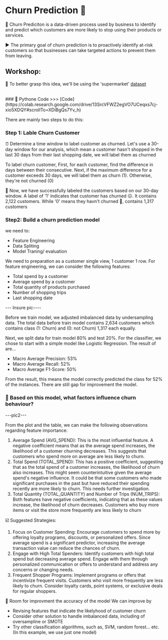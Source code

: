 # Churn Prediction 🏃

💢 Churn Prediciton is a data-driven process used by business to identify and predict which customers are more likely to stop using their products or services.

▶️ The primary goal of churn prediction is to proactively identify at-risk customers so that businesses can take targeted actions to prevent them from leaving. 

## Workshop: 
📘 To better grasp this idea, we'll be using the 'supermarket' 
[dataset](https://github.com/ween3654/Advanced_Aanlytics-MADT8101/blob/main/section1.2_Customer_Sing_View/pic/supermarket.zip)

<br>
### 💾 Pythone Code >>>  [Code](https://colab.research.google.com/drive/13SrcVFWZ2egVO7UCeqxs7cj-xio5XDQY#scrollTo=XDiBgQs7Yv_h)
<br>


There are mainly two steps to do this:

### Step 1: Lable Churn Customer

⏰ Determine a time window to label customer as churned. Let's use a 30-day window for our analysis, which mean a customer hasn't shopped in the last 30 days from their last shopping date, we will label them as churned

To label churn customer, First, for each customer, find the difference in days between their consecutive. Next, if the maximum difference for a customer exceeds 30 days, we will label them as churn (1). Otherwise, they're not churned (0)

👀 Now, we have successfully labeled the customers based on our 30-day window. A label of '1' indicates that customer has churned 😖. It contains 2,122 customers. While '0' means they havn't churned 🙂, contains 1,317 customers


### Step2: Build a churn prediction model
we need to: 
- Feature Engineering
- Data Spliting
- Model Traning/ evaluation

We need to preparation as a customer single view, 1 customer 1 row. For feature engineering, we can consider the following features:

- Total spend by a customer
- Average spend by a customer
- Total quantity of products purchased
- Number of shopping trips
- Last shopping date

--- Insure pic----

Before we train model, we adjusted imbalanced data by undersampling data. The total data before train model contains 2,634 customers which contains class (1: Churn) and (0: not Churn) 1,317 each equally.

Next, we split data for train model 80% and test 20%. For the classifier, we chose to start with a simple model like Logistic Regression. The result of are...
- Macro Average Precision: 53%
- Macro Average Recall: 52%
- Macro Average F1-Score: 50%

From the result, this means the model correctly predicted the class for 52% of the instances. There are still gap for improvement the model. 

### 💐 Based on this model, what factors influence churn behaviour?

---pic2---

From the plot and the table, we can make the following observations regarding feature importance:

  1. Average Spend (AVG_SPEND): This is the most influential feature. A negative coefficient means that as the average spend increases, the likelihood of a customer churning decreases. This suggests that customers who spend more on average are less likely to churn.
  2. Total Spend (TOTAL_SPEND): This has a positive coefficient, suggesting that as the total spend of a customer increases, the likelihood of churn also increases. This might seem counterintuitive given the average spend's negative influence. It could be that some customers who made significant purchases in the past but have reduced their spending recently are more likely to churn. This needs further investigation.
  3. Total Quantity (TOTAL_QUANTITY) and Number of Trips (NUM_TRIPS): Both features have negative coefficients, indicating that as these values increase, the likelihood of churn decreases. Customers who buy more items or visit the store more frequently are less likely to churn

☑️ Suggested Strategies:
  1. Focus on Customer Spending:
Encourage customers to spend more by offering loyalty programs, discounts, or personalized offers. Since average spend is a significant predictor, increasing the average transaction value can reduce the chances of churn.
  2. Engage with High Total Spenders:
Identify customers with high total spend but decreasing average spend. Engage with them through personalized communication or offers to understand and address any concerns or changing needs.
  3. Frequent Shopper Programs:
Implement programs or offers that incentivize frequent visits. Customers who visit more frequently are less likely to churn. Consider loyalty cards, point systems, or exclusive deals for regular shoppers.


🐤 Room for improvment the accuracy of the model
We can improve by 
- Revising features that indicate the likelyhood of customer churn
- Consider other solution to handle imbalanced data, including of oversampline or SMOTE
- Try other classification algorithms, such as, SVM, random forest... etc. (In this example, we use just one model)
  




